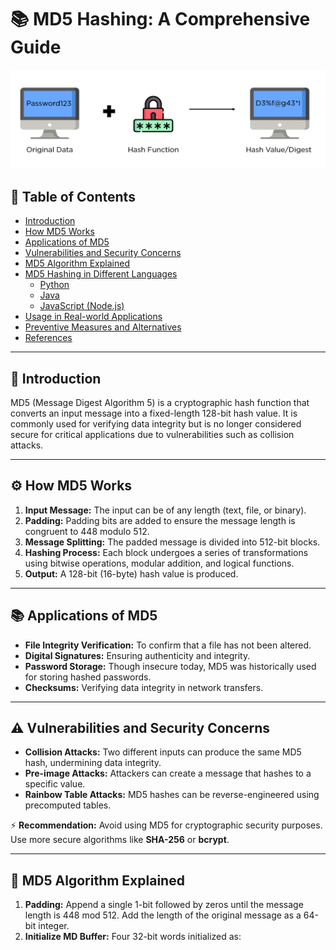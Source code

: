 # 📚 MD5 Hashing: A Comprehensive Guide

![MD5 Hashing](../assets/1.png)

## 📝 **Table of Contents**

- [Introduction](#introduction)
- [How MD5 Works](#how-md5-works)
- [Applications of MD5](#applications-of-md5)
- [Vulnerabilities and Security Concerns](#vulnerabilities-and-security-concerns)
- [MD5 Algorithm Explained](#md5-algorithm-explained)
- [MD5 Hashing in Different Languages](#md5-hashing-in-different-languages)
  - [Python](#python)
  - [Java](#java)
  - [JavaScript (Node.js)](#javascript-nodejs)
- [Usage in Real-world Applications](#usage-in-real-world-applications)
- [Preventive Measures and Alternatives](#preventive-measures-and-alternatives)
- [References](#references)

---

## 🎯 **Introduction**

MD5 (Message Digest Algorithm 5) is a cryptographic hash function that converts an input message into a fixed-length 128-bit hash value. It is commonly used for verifying data integrity but is no longer considered secure for critical applications due to vulnerabilities such as collision attacks.

---

## ⚙️ **How MD5 Works**

1. **Input Message:** The input can be of any length (text, file, or binary).
2. **Padding:** Padding bits are added to ensure the message length is congruent to 448 modulo 512.
3. **Message Splitting:** The padded message is divided into 512-bit blocks.
4. **Hashing Process:** Each block undergoes a series of transformations using bitwise operations, modular addition, and logical functions.
5. **Output:** A 128-bit (16-byte) hash value is produced.

---

## 📚 **Applications of MD5**

- **File Integrity Verification:** To confirm that a file has not been altered.
- **Digital Signatures:** Ensuring authenticity and integrity.
- **Password Storage:** Though insecure today, MD5 was historically used for storing hashed passwords.
- **Checksums:** Verifying data integrity in network transfers.

---

## ⚠️ **Vulnerabilities and Security Concerns**

- **Collision Attacks:** Two different inputs can produce the same MD5 hash, undermining data integrity.
- **Pre-image Attacks:** Attackers can create a message that hashes to a specific value.
- **Rainbow Table Attacks:** MD5 hashes can be reverse-engineered using precomputed tables.

⚡ **Recommendation:** Avoid using MD5 for cryptographic security purposes. Use more secure algorithms like **SHA-256** or **bcrypt**.

---

## 🧠 **MD5 Algorithm Explained**

1. **Padding:** Append a single 1-bit followed by zeros until the message length is 448 mod 512. Add the length of the original message as a 64-bit integer.
2. **Initialize MD Buffer:** Four 32-bit words initialized as:
